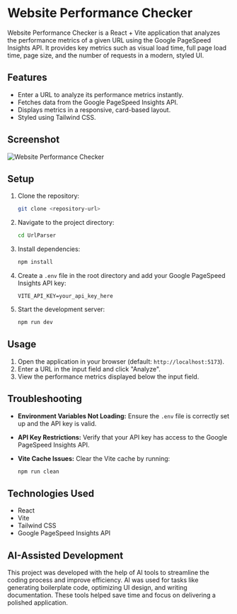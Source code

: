 # Website Performance Checker

Website Performance Checker is a React + Vite application that analyzes the performance metrics of a given URL using the Google PageSpeed Insights API. It provides key metrics such as visual load time, full page load time, page size, and the number of requests in a modern, styled UI.

## Features

- Enter a URL to analyze its performance metrics instantly.
- Fetches data from the Google PageSpeed Insights API.
- Displays metrics in a responsive, card-based layout.
- Styled using Tailwind CSS.

## Screenshot

![Website Performance Checker](./screenshot.png)

## Setup

1. Clone the repository:

   ```bash
   git clone <repository-url>
   ```

2. Navigate to the project directory:

   ```bash
   cd UrlParser
   ```

3. Install dependencies:

   ```bash
   npm install
   ```

4. Create a `.env` file in the root directory and add your Google PageSpeed Insights API key:

   ```env
   VITE_API_KEY=your_api_key_here
   ```

5. Start the development server:

   ```bash
   npm run dev
   ```

## Usage

1. Open the application in your browser (default: `http://localhost:5173`).
2. Enter a URL in the input field and click "Analyze".
3. View the performance metrics displayed below the input field.

## Troubleshooting

- **Environment Variables Not Loading:** Ensure the `.env` file is correctly set up and the API key is valid.
- **API Key Restrictions:** Verify that your API key has access to the Google PageSpeed Insights API.
- **Vite Cache Issues:** Clear the Vite cache by running:

  ```bash
  npm run clean
  ```

## Technologies Used

- React
- Vite
- Tailwind CSS
- Google PageSpeed Insights API

## AI-Assisted Development

This project was developed with the help of AI tools to streamline the coding process and improve efficiency. AI was used for tasks like generating boilerplate code, optimizing UI design, and writing documentation. These tools helped save time and focus on delivering a polished application.
